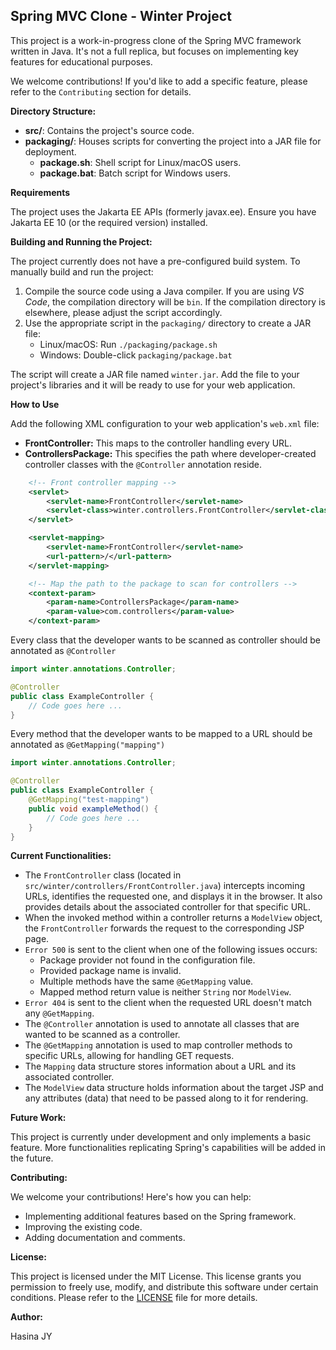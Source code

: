 ## Spring MVC Clone - Winter Project

This project is a work-in-progress clone of the Spring MVC framework written in Java. It's not a full replica, but focuses on implementing key features for educational purposes.

We welcome contributions! If you'd like to add a specific feature, please refer to the `Contributing` section for details.

**Directory Structure:**

* **src/**: Contains the project's source code.
* **packaging/**: Houses scripts for converting the project into a JAR file for deployment.
    * **package.sh**: Shell script for Linux/macOS users.
    * **package.bat**: Batch script for Windows users.

**Requirements**

The project uses the Jakarta EE APIs (formerly javax.ee). Ensure you have Jakarta EE 10 (or the required version) installed.

**Building and Running the Project:**

The project currently does not have a pre-configured build system. To manually build and run the project:

1. Compile the source code using a Java compiler. If you are using *VS Code*, the compilation directory will be `bin`. If the compilation directory is elsewhere, please adjust the script accordingly.
2. Use the appropriate script in the `packaging/` directory to create a JAR file:
    * Linux/macOS: Run `./packaging/package.sh`
    * Windows: Double-click `packaging/package.bat`

The script will create a JAR file named `winter.jar`. Add the file to your project's libraries and it will be ready to use for your web application.

**How to Use**

Add the following XML configuration to your web application's `web.xml` file:
* **FrontController:** This maps to the controller handling every URL.
* **ControllersPackage:** This specifies the path where developer-created controller classes with the `@Controller` annotation reside.
```XML
    <!-- Front controller mapping -->
    <servlet>
        <servlet-name>FrontController</servlet-name>
        <servlet-class>winter.controllers.FrontController</servlet-class>
    </servlet>

    <servlet-mapping>
        <servlet-name>FrontController</servlet-name>
        <url-pattern>/</url-pattern>
    </servlet-mapping>

    <!-- Map the path to the package to scan for controllers -->
    <context-param>
        <param-name>ControllersPackage</param-name>
        <param-value>com.controllers</param-value>
    </context-param>
```
Every class that the developer wants to be scanned as controller should be annotated as `@Controller`
```java
import winter.annotations.Controller;

@Controller
public class ExampleController {
    // Code goes here ...
}
```
Every method that the developer wants to be mapped to a URL should be annotated as `@GetMapping("mapping")`
```java
import winter.annotations.Controller;

@Controller
public class ExampleController {
    @GetMapping("test-mapping")
    public void exampleMethod() {
        // Code goes here ...
    }
}
```

**Current Functionalities:**

* The `FrontController` class (located in `src/winter/controllers/FrontController.java`) intercepts incoming URLs, identifies the requested one, and displays it in the browser. It also provides details about the associated controller for that specific URL.
* When the invoked method within a controller returns a `ModelView` object, the `FrontController` forwards the request to the corresponding JSP page.
* `Error 500` is sent to the client when one of the following issues occurs:
  * Package provider not found in the configuration file.
  * Provided package name is invalid.
  * Multiple methods have the same `@GetMapping` value.
  * Mapped method return value is neither `String` nor `ModelView`.
* `Error 404` is sent to the client when the requested URL doesn't match any `@GetMapping`.
* The `@Controller` annotation is used to annotate all classes that are wanted to be scanned as a controller.
* The `@GetMapping` annotation is used to map controller methods to specific URLs, allowing for handling GET requests.
* The `Mapping` data structure stores information about a URL and its associated controller.
* The `ModelView` data structure holds information about the target JSP and any attributes (data) that need to be passed along to it for rendering.

**Future Work:**

This project is currently under development and only implements a basic feature. More functionalities replicating Spring's capabilities will be added in the future.

**Contributing:**

We welcome your contributions! Here's how you can help:

* Implementing additional features based on the Spring framework.
* Improving the existing code.
* Adding documentation and comments.

**License:**

This project is licensed under the MIT License. This license grants you permission to freely use, modify, and distribute this software under certain conditions. Please refer to the [LICENSE](./LICENSE.md) file for more details.

**Author:**

Hasina JY
